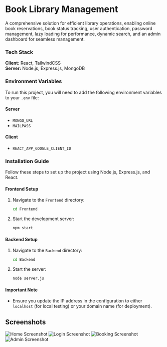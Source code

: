 # Book Library Management
A comprehensive solution for efficient library operations, enabling online book reservations, book status tracking, user authentication, password management, lazy loading for performance, dynamic search, and an admin dashboard for seamless management.
### **Tech Stack**
**Client:** React, TailwindCSS  
**Server:** Node.js, Express.js, MongoDB
### **Environment Variables**  
To run this project, you will need to add the following environment variables to your `.env` file:
#### **Server**  
- `MONGO_URL`  
- `MAILPASS`  
#### **Client**  
- `REACT_APP_GOOGLE_CLIENT_ID`  
### **Installation Guide**  
Follow these steps to set up the project using Node.js, Express.js, and React.  
#### **Frontend Setup**  
1. Navigate to the `Frontend` directory:  
   ```bash  
   cd Frontend  
   ```  
2. Start the development server:  
   ```bash  
   npm start  
   ```  
#### **Backend Setup**  
1. Navigate to the `Backend` directory:  
   ```bash  
   cd Backend  
   ```  
2. Start the server:  
   ```bash  
   node server.js  
   ```  
#### **Important Note**  
- Ensure you update the IP address in the configuration to either `localhost` (for local testing) or your domain name (for deployment).  
## Screenshots
![Home Screenshot](https://i.postimg.cc/Hnc6vhmS/image.png)
![Login Screenshot](https://i.postimg.cc/L4GS4dJ8/image.png)
![Booking Screenshot](https://i.postimg.cc/Ls4KQ2bN/image.png)
![Admin Screenshot](https://i.postimg.cc/7Y7kfBzM/image.png)
